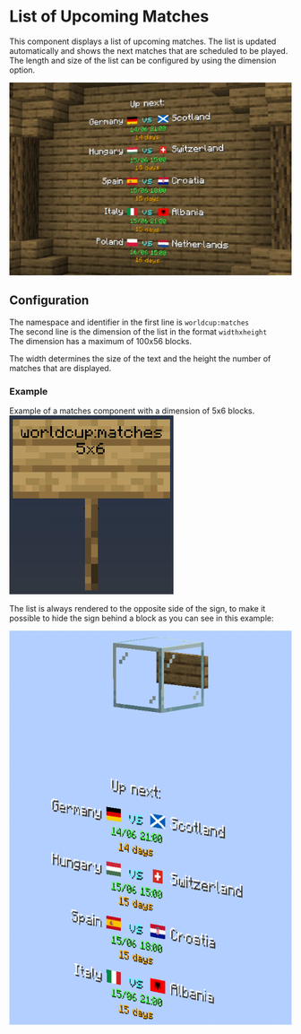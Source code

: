 # List of Upcoming Matches

This component displays a list of upcoming matches. The list is updated automatically and shows the next matches that
are scheduled to be played.
The length and size of the list can be configured by using the dimension option.

![matches](/.assets/matches.png)

## Configuration

The namespace and identifier in the first line is `worldcup:matches`<br>
The second line is the dimension of the list in the format `widthxheight`<br>
The dimension has a maximum of 100x56 blocks.

The width determines the size of the text and the height the number of matches that are displayed.

### Example

Example of a matches component with a dimension of 5x6 blocks.<br>
![sign](/.assets/matches_sign.png)

The list is always rendered to the opposite side of the sign,
to make it possible to hide the sign behind a block as you can see in this example:<br>

![sign](/.assets/matches_position.png)